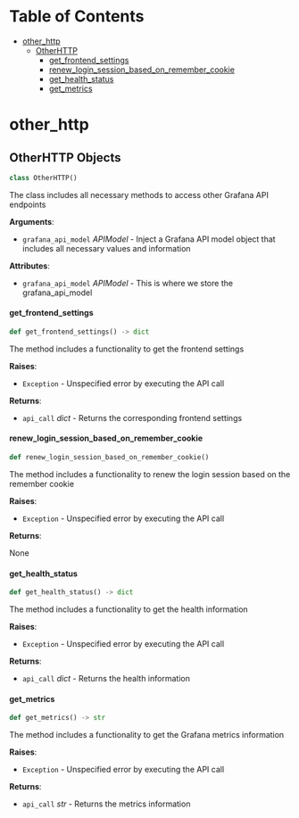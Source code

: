 # Table of Contents

* [other\_http](#other_http)
  * [OtherHTTP](#other_http.OtherHTTP)
    * [get\_frontend\_settings](#other_http.OtherHTTP.get_frontend_settings)
    * [renew\_login\_session\_based\_on\_remember\_cookie](#other_http.OtherHTTP.renew_login_session_based_on_remember_cookie)
    * [get\_health\_status](#other_http.OtherHTTP.get_health_status)
    * [get\_metrics](#other_http.OtherHTTP.get_metrics)

<a id="other_http"></a>

# other\_http

<a id="other_http.OtherHTTP"></a>

## OtherHTTP Objects

```python
class OtherHTTP()
```

The class includes all necessary methods to access other Grafana API endpoints

**Arguments**:

- `grafana_api_model` _APIModel_ - Inject a Grafana API model object that includes all necessary values and information
  

**Attributes**:

- `grafana_api_model` _APIModel_ - This is where we store the grafana_api_model

<a id="other_http.OtherHTTP.get_frontend_settings"></a>

#### get\_frontend\_settings

```python
def get_frontend_settings() -> dict
```

The method includes a functionality to get the frontend settings

**Raises**:

- `Exception` - Unspecified error by executing the API call
  

**Returns**:

- `api_call` _dict_ - Returns the corresponding frontend settings

<a id="other_http.OtherHTTP.renew_login_session_based_on_remember_cookie"></a>

#### renew\_login\_session\_based\_on\_remember\_cookie

```python
def renew_login_session_based_on_remember_cookie()
```

The method includes a functionality to renew the login session based on the remember cookie

**Raises**:

- `Exception` - Unspecified error by executing the API call
  

**Returns**:

  None

<a id="other_http.OtherHTTP.get_health_status"></a>

#### get\_health\_status

```python
def get_health_status() -> dict
```

The method includes a functionality to get the health information

**Raises**:

- `Exception` - Unspecified error by executing the API call
  

**Returns**:

- `api_call` _dict_ - Returns the health information

<a id="other_http.OtherHTTP.get_metrics"></a>

#### get\_metrics

```python
def get_metrics() -> str
```

The method includes a functionality to get the Grafana metrics information

**Raises**:

- `Exception` - Unspecified error by executing the API call
  

**Returns**:

- `api_call` _str_ - Returns the metrics information

